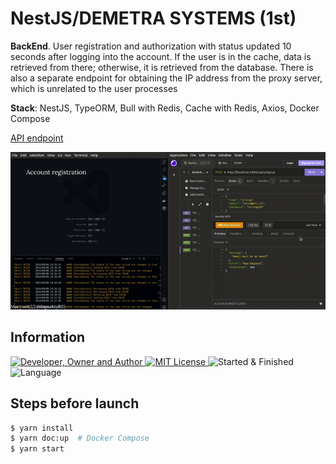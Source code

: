 # NestJS/DEMETRA SYSTEMS (1st)
**BackEnd**. User registration and authorization with status updated 10 seconds after logging into the account. If the user is in the cache, data is retrieved from there; otherwise, it is retrieved from the database. There is also a separate endpoint for obtaining the IP address from the proxy server, which is unrelated to the user processes

**Stack**: NestJS, TypeORM, Bull with Redis, Cache with Redis, Axios, Docker Compose

[API endpoint](./src/api.md)

![](result.gif)

## Information
<div id="information" align="left">
  <a href="https://github.com/MoguchiyDD" target="_blank">
    <img alt="Developer, Owner and Author" src="https://img.shields.io/badge/Developer,%20Owner%20and%20Author-МогучийДД%20(MoguchiyDD)-FF4F1E?style=for-the-badge" />
  </a>
  <a href="../../../LICENSE" target="_blank">
    <img alt="MIT License" src="https://img.shields.io/badge/License-MIT%20License-6A1B9A?style=for-the-badge" />
  </a>
  <img alt="Started & Finished" src="https://img.shields.io/badge/Date/Time-~3 Days-F9A825?style=for-the-badge" />
  <img alt="Language" src="https://img.shields.io/badge/Language-English-00897b?style=for-the-badge" />
</div>

## Steps before launch
```Bash
$ yarn install
$ yarn doc:up  # Docker Compose
$ yarn start
```

